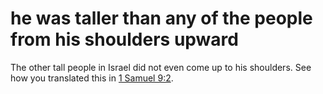 # he was taller than any of the people from his shoulders upward

The other tall people in Israel did not even come up to his shoulders. See how you translated this in [1 Samuel 9:2](../09/01.md).


